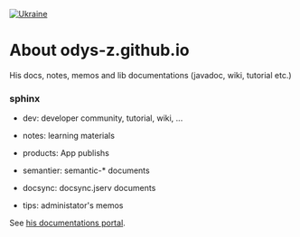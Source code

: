 
[![Ukraine](https://cdn3.emoji.gg/emojis/6101-ukraine.gif)](https://emoji.gg/emoji/6101-ukraine)

# About odys-z.github.io

His docs, notes, memos and lib documentations (javadoc, wiki, tutorial etc.)

### sphinx

* dev: developer community, tutorial, wiki, ...

* notes: learning materials

* products: App publishs 

* semantier: semantic-* documents

* docsync: docsync.jserv documents

* tips: administator's memos

See [his documentations portal](https://odys-z.github.io/).
